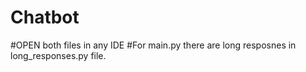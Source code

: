 # Chatbot
#OPEN both files in any IDE
#For main.py there are long resposnes in long_responses.py file.
